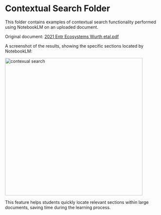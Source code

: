 # Contextual Search Folder

This folder contains examples of contextual search functionality performed using NotebookLM on an uploaded document.

Original document:
[2021 Entr Ecosystems Wurth etal.pdf](https://github.com/user-attachments/files/17690301/2021.Entr.Ecosystems.Wurth.etal.pdf)


A screenshot of the results, showing the specific sections located by NotebookLM:

<img width="452" alt="contexual search" src="https://github.com/user-attachments/assets/c25b52fa-433b-46ad-8d2b-db17d93cc678">


This feature helps students quickly locate relevant sections within large documents, saving time during the learning process.
